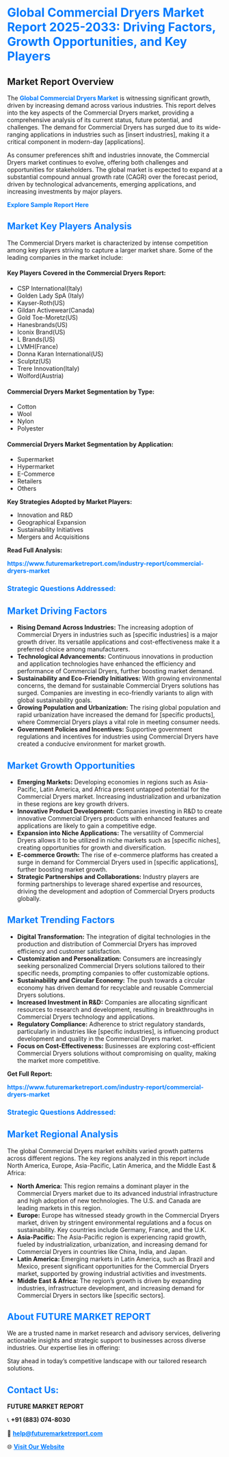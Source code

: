 <h1 style="color: #007BFF;">Global Commercial Dryers Market Report 2025-2033: Driving Factors, Growth Opportunities, and Key Players</h1>

<section id="overview">
<h2>Market Report Overview</h2>
<p>The <a href="https://www.futuremarketreport.com/industry-report/commercial-dryers-market" style="color: #007BFF; text-decoration: none;"><strong>Global Commercial Dryers Market</strong></a> is witnessing significant growth, driven by increasing demand across various industries. This report delves into the key aspects of the Commercial Dryers market, providing a comprehensive analysis of its current status, future potential, and challenges. The demand for Commercial Dryers has surged due to its wide-ranging applications in industries such as [insert industries], making it a critical component in modern-day [applications].</p>
<p>As consumer preferences shift and industries innovate, the Commercial Dryers market continues to evolve, offering both challenges and opportunities for stakeholders. The global market is expected to expand at a substantial compound annual growth rate (CAGR) over the forecast period, driven by technological advancements, emerging applications, and increasing investments by major players.</p>
</section>

<section id="overview">
<p><a href="https://www.futuremarketreport.com/request-sample/reportId=34244" style="color: #007BFF; text-decoration: none;"><strong>Explore Sample Report Here</strong></a></p>
</section>

<section id="key-players">
<h2 style="color: #007BFF;">Market Key Players Analysis</h2>
<p>The Commercial Dryers market is characterized by intense competition among key players striving to capture a larger market share. Some of the leading companies in the market include:</p>
<h4>Key Players Covered in the Commercial Dryers Report:</h4>
<ul><li>CSP International(Italy)</li><li>Golden Lady SpA (Italy)</li><li>Kayser-Roth(US)</li><li>Gildan Activewear(Canada)</li><li>Gold Toe-Moretz(US)</li><li>Hanesbrands(US)</li><li>Iconix Brand(US)</li><li>L Brands(US)</li><li>LVMH(France)</li><li>Donna Karan International(US)</li><li>Sculptz(US)</li><li>Trere Innovation(Italy)</li><li>Wolford(Austria)</li></ul>
<h4>Commercial Dryers Market Segmentation by Type:</h4>
<ul><li>Cotton</li><li>Wool</li><li>Nylon</li><li>Polyester</li></ul>

<h4>Commercial Dryers Market Segmentation by Application:</h4>
<ul><li>Supermarket</li><li>Hypermarket</li><li>E-Commerce</li><li>Retailers</li><li>Others</li></ul>
<p><strong>Key Strategies Adopted by Market Players:</strong></p>
<ul>
<li>Innovation and R&D</li>
<li>Geographical Expansion</li>
<li>Sustainability Initiatives</li>
<li>Mergers and Acquisitions</li>
</ul>
</section>

<section>
<p><strong>Read Full Analysis: </strong></p><a href="https://www.futuremarketreport.com/industry-report/commercial-dryers-market" style="color: #007BFF; text-decoration: none;"><strong>https://www.futuremarketreport.com/industry-report/commercial-dryers-market</strong></a>
<h3 style="color: #007BFF;">Strategic Questions Addressed:</h3>
</section>

<section id="driving-factors">
<h2 style="color: #007BFF;">Market Driving Factors</h2>
<ul>
<li><strong>Rising Demand Across Industries:</strong> The increasing adoption of Commercial Dryers in industries such as [specific industries] is a major growth driver. Its versatile applications and cost-effectiveness make it a preferred choice among manufacturers.</li>
<li><strong>Technological Advancements:</strong> Continuous innovations in production and application technologies have enhanced the efficiency and performance of Commercial Dryers, further boosting market demand.</li>
<li><strong>Sustainability and Eco-Friendly Initiatives:</strong> With growing environmental concerns, the demand for sustainable Commercial Dryers solutions has surged. Companies are investing in eco-friendly variants to align with global sustainability goals.</li>
<li><strong>Growing Population and Urbanization:</strong> The rising global population and rapid urbanization have increased the demand for [specific products], where Commercial Dryers plays a vital role in meeting consumer needs.</li>
<li><strong>Government Policies and Incentives:</strong> Supportive government regulations and incentives for industries using Commercial Dryers have created a conducive environment for market growth.</li>
</ul>
</section>

<section id="growth-opportunities">
<h2 style="color: #007BFF;">Market Growth Opportunities</h2>
<ul>
<li><strong>Emerging Markets:</strong> Developing economies in regions such as Asia-Pacific, Latin America, and Africa present untapped potential for the Commercial Dryers market. Increasing industrialization and urbanization in these regions are key growth drivers.</li>
<li><strong>Innovative Product Development:</strong> Companies investing in R&D to create innovative Commercial Dryers products with enhanced features and applications are likely to gain a competitive edge.</li>
<li><strong>Expansion into Niche Applications:</strong> The versatility of Commercial Dryers allows it to be utilized in niche markets such as [specific niches], creating opportunities for growth and diversification.</li>
<li><strong>E-commerce Growth:</strong> The rise of e-commerce platforms has created a surge in demand for Commercial Dryers used in [specific applications], further boosting market growth.</li>
<li><strong>Strategic Partnerships and Collaborations:</strong> Industry players are forming partnerships to leverage shared expertise and resources, driving the development and adoption of Commercial Dryers products globally.</li>
</ul>
</section>

<section id="trending-factors">
<h2 style="color: #007BFF;">Market Trending Factors</h2>
<ul>
<li><strong>Digital Transformation:</strong> The integration of digital technologies in the production and distribution of Commercial Dryers has improved efficiency and customer satisfaction.</li>
<li><strong>Customization and Personalization:</strong> Consumers are increasingly seeking personalized Commercial Dryers solutions tailored to their specific needs, prompting companies to offer customizable options.</li>
<li><strong>Sustainability and Circular Economy:</strong> The push towards a circular economy has driven demand for recyclable and reusable Commercial Dryers solutions.</li>
<li><strong>Increased Investment in R&D:</strong> Companies are allocating significant resources to research and development, resulting in breakthroughs in Commercial Dryers technology and applications.</li>
<li><strong>Regulatory Compliance:</strong> Adherence to strict regulatory standards, particularly in industries like [specific industries], is influencing product development and quality in the Commercial Dryers market.</li>
<li><strong>Focus on Cost-Effectiveness:</strong> Businesses are exploring cost-efficient Commercial Dryers solutions without compromising on quality, making the market more competitive.</li>
</ul>
</section>

<section>
<p><strong>Get Full Report: </strong></p><a href="https://www.futuremarketreport.com/industry-report/commercial-dryers-market" style="color: #007BFF; text-decoration: none;"><strong>https://www.futuremarketreport.com/industry-report/commercial-dryers-market</strong></a>
<h3 style="color: #007BFF;">Strategic Questions Addressed:</h3>
</section>


<section id="regional-analysis">
<h2 style="color: #007BFF;">Market Regional Analysis</h2>
<p>The global Commercial Dryers market exhibits varied growth patterns across different regions. The key regions analyzed in this report include North America, Europe, Asia-Pacific, Latin America, and the Middle East & Africa:</p>
<ul>
<li><strong>North America:</strong> This region remains a dominant player in the Commercial Dryers market due to its advanced industrial infrastructure and high adoption of new technologies. The U.S. and Canada are leading markets in this region.</li>
<li><strong>Europe:</strong> Europe has witnessed steady growth in the Commercial Dryers market, driven by stringent environmental regulations and a focus on sustainability. Key countries include Germany, France, and the U.K.</li>
<li><strong>Asia-Pacific:</strong> The Asia-Pacific region is experiencing rapid growth, fueled by industrialization, urbanization, and increasing demand for Commercial Dryers in countries like China, India, and Japan.</li>
<li><strong>Latin America:</strong> Emerging markets in Latin America, such as Brazil and Mexico, present significant opportunities for the Commercial Dryers market, supported by growing industrial activities and investments.</li>
<li><strong>Middle East & Africa:</strong> The region’s growth is driven by expanding industries, infrastructure development, and increasing demand for Commercial Dryers in sectors like [specific sectors].</li>
</ul>
</section>

<footer>
<h2 style="color: #007BFF;">About FUTURE MARKET REPORT</h2>
<p>We are a trusted name in market research and advisory services, delivering actionable insights and strategic support to businesses across diverse industries. Our expertise lies in offering:</p>

<p>Stay ahead in today’s competitive landscape with our tailored research solutions.</p>

<h2 style="color: #007BFF;">Contact Us:</h2>
<p><strong>FUTURE MARKET REPORT</strong></p>
<p>📞 <strong>+91 (883) 074-8030</strong></p>
<p>📧 <strong><a href="mailto:help@futuremarketreport.com" style="color: #007BFF;">help@futuremarketreport.com</a></strong></p>
<p>🌐 <strong><a href="https://www.futuremarketreport.com/" style="color: #007BFF;">Visit Our Website</a></strong></p>
</footer>